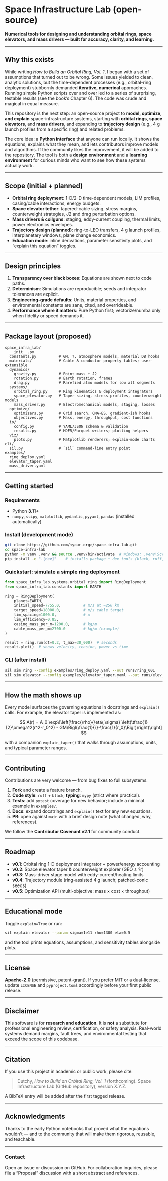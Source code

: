 # Space Infrastructure Lab (open-source)

**Numerical tools for designing and understanding orbital rings, space elevators, and mass drivers — built for accuracy, clarity, and learning.**

---

## Why this exists

While writing *How to Build an Orbital Ring, Vol. 1*, I began with a set of assumptions that turned out to be wrong. Some issues yielded to clean, analytic solutions, but the time-dependent processes (e.g., orbital-ring deployment) stubbornly demanded **iterative, numerical** approaches. Running simple Python scripts over and over led to a series of surprising, testable results (see the book’s Chapter 6). The code was crude and magical in equal measure.

This repository is the next step: an open-source project to **model, optimize, and explain** space-infrastructure systems, starting with **orbital rings**, **space elevators**, and **mass drivers**, and expanding to **trajectory design** (e.g., 4 g launch profiles from a specific ring) and related problems.

The core idea: a **Python interface** that anyone can run locally. It shows the equations, explains what they mean, and lets contributors improve models and algorithms. If the community likes the improvement, it will be added to the repository. The tool is both a **design environment** and a **learning environment** for curious minds who want to see how these systems actually work.

---

## Scope (initial + planned)

* **Orbital ring deployment**: 1-D/2-D time-dependent models, LIM profiles, casing/cable interactions, energy budgets.
* **Space elevator tether**: tapered-cable sizing, stress margins, counterweight strategies, J2 and drag perturbation options.
* **Mass drivers & coilguns**: staging, eddy-current coupling, thermal limits, power electronics envelopes.
* **Trajectory design (planned)**: ring-to-LEO transfers, 4 g launch profiles, interplanetary windows, plane change economics.
* **Education mode**: inline derivations, parameter sensitivity plots, and “explain this equation” toggles.

---

## Design principles

1. **Transparency over black boxes**: Equations are shown next to code paths.
2. **Determinism**: Simulations are reproducible; seeds and integrator tolerances are explicit.
3. **Engineering-grade defaults**: Units, material properties, and environmental constants are sane, cited, and overrideable.
4. **Performance where it matters**: Pure Python first; vectorize/numba only when fidelity or speed demands it.

---

## Package layout (proposed)

```
space_infra_lab/
  __init__.py
  constants.py          # GM, ?, atmosphere models, material DB hooks
  materials/            # Cable & conductor property tables; user-extensible
  dynamics/
    gravity.py          # Point mass + J2
    rotation.py         # Earth rotation, frames
    drag.py             # Rarefied atmo models for low alt segments
  systems/
    orbital_ring.py     # Ring kinematics & deployment integrators
    space_elevator.py   # Taper sizing, stress profiles, counterweight models
    mass_driver.py      # Electromechanical models, staging, losses
  optimize/
    optimizers.py       # Grid search, CMA-ES, gradient-ish hooks
    objectives.py       # Mass, energy, throughput, cost functions
  io/
    config.py           # YAML/JSON schema & validation
    results.py          # HDF5/Parquet writers; plotting helpers
  viz/
    plots.py            # Matplotlib renderers; explain-mode charts
cli/
  sil.py                # `sil` command-line entry point
examples/
  ring_deploy.yaml
  elevator_taper.yaml
  mass_driver.yaml
```

---

## Getting started

### Requirements

* Python **3.11+**
* `numpy`, `scipy`, `matplotlib`, `pydantic`, `pyyaml`, `pandas` (installed automatically)

### Install (development mode)

```bash
git clone https://github.com/<your-org>/space-infra-lab.git
cd space-infra-lab
python -m venv .venv && source .venv/bin/activate  # Windows: .venv\Scripts\activate
pip install -e ".[dev]"    # installs package + dev tools (black, ruff, pytest)
```

### Quickstart: simulate a simple ring deployment

```python
from space_infra_lab.systems.orbital_ring import RingDeployment
from space_infra_lab.constants import EARTH

ring = RingDeployment(
    planet=EARTH,
    initial_speed=7755.0,          # m/s at ~250 km
    target_speed=18000.0,          # m/s cable target
    lim_spacing=1000.0,            # m
    lim_efficiency=0.85,
    casing_mass_per_m=1200.0,      # kg/m
    cable_mass_per_m=2700.0        # kg/m (example)
)

result = ring.run(dt=0.2, t_max=30_000)  # seconds
result.plot()  # shows velocity, tension, power vs time
```

### CLI (after install)

```bash
sil sim ring --config examples/ring_deploy.yaml --out runs/ring_001
sil sim elevator --config examples/elevator_taper.yaml --out runs/elev_001
```

---

## How the math shows up

Every model surfaces the governing equations in docstrings and `explain()` calls. For example, the elevator taper is implemented as:

$$
A(r) = A_0 \exp\!\left[\frac{\rho}{\eta\,\sigma}
\left(\tfrac{1}{2}\omega^2(r^2-r_0^2) - GM\Bigl(\frac{1}{r}-\frac{1}{r_0}\Bigr)\right)\right]
$$

with a companion `explain_taper()` that walks through assumptions, units, and typical parameter ranges.

---

## Contributing

Contributions are very welcome — from bug fixes to full subsystems.

1. **Fork** and create a feature branch.
2. **Code style**: `ruff` + `black`; **typing**: `mypy` (strict where practical).
3. **Tests**: add `pytest` coverage for new behavior; include a minimal example in `examples/`.
4. **Docs**: expand docstrings and `explain()` text for any new equations.
5. **PR**: open against `main` with a brief design note (what changed, why, references).

We follow the **Contributor Covenant v2.1** for community conduct.

---

## Roadmap

* **v0.1**: Orbital ring 1-D deployment integrator + power/energy accounting
* **v0.2**: Space elevator taper & counterweight explorer (GEO ± ?r)
* **v0.3**: Mass-driver stage model with eddy-current/heating limits
* **v0.4**: Trajectory module (ring-assisted 4 g launch; patched-conic seeds)
* **v0.5**: Optimization API (multi-objective: mass × cost × throughput)

---

## Educational mode

Toggle `explain=True` or run:

```bash
sil explain elevator --param sigma=1e11 rho=1300 eta=0.5
```

and the tool prints equations, assumptions, and sensitivity tables alongside plots.

---

## License

**Apache-2.0** (permissive, patent-grant).
If you prefer MIT or a dual-license, update `LICENSE` and `pyproject.toml` accordingly before your first public release.

---

## Disclaimer

This software is for **research and education**. It is **not** a substitute for professional engineering review, certification, or safety analysis. Real-world systems demand margins, fault trees, and environmental testing that exceed the scope of this codebase.

---

## Citation

If you use this project in academic or public work, please cite:

> Dutchy, *How to Build an Orbital Ring, Vol. 1* (forthcoming).
> Space Infrastructure Lab (GitHub repository), version X.Y.Z.

A BibTeX entry will be added after the first tagged release.

---

## Acknowledgments

Thanks to the early Python notebooks that proved what the equations wouldn’t — and to the community that will make them rigorous, reusable, and teachable.

---

### Contact

Open an issue or discussion on GitHub. For collaboration inquiries, please file a “Proposal” discussion with a short abstract and references.


